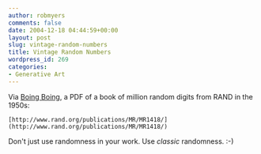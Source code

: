 ```yaml
---
author: robmyers
comments: false
date: 2004-12-18 04:44:59+00:00
layout: post
slug: vintage-random-numbers
title: Vintage Random Numbers
wordpress_id: 269
categories:
- Generative Art
---
```


Via [Boing Boing](http://www.boingboing.net/), a PDF of a book of million random digits from RAND in the 1950s:  
  
	[http://www.rand.org/publications/MR/MR1418/](http://www.rand.org/publications/MR/MR1418/)  
  
Don't just use randomness in your work. Use *classic* randomness. :-)

  


